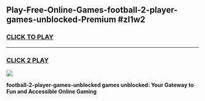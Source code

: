 
## Play-Free-Online-Games-football-2-player-games-unblocked-Premium #zl1w2
<h3>
<a href="https://premium.freeplayer.one?title=football-2-player-games-unblocked&ref=8M">CLICK TO PLAY</a></h3>
<hr>

<h3>
<a href="https://premium.freeplayer.one?title=football-2-player-games-unblocked&ref=8M">CLICK 2 PLAY</a>
  
</h3>

<a href="https://premium.freeplayer.one?title=football-2-player-games-unblocked&ref=8M"><img src="https://clearcache.store/games.png"></a>


**football-2-player-games-unblocked games unblocked: Your Gateway to Fun and Accessible Online Gaming**
